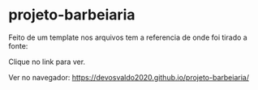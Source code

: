 # projeto-barbeiaria

Feito de um template nos arquivos tem a referencia de onde foi tirado a fonte:

Clique no link para ver.

Ver no navegador: https://devosvaldo2020.github.io/projeto-barbeiaria/
